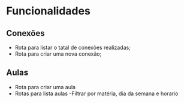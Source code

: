 # Funcionalidades

## Conexões

- Rota para listar o tatal  de conexões realizadas;
- Rota para criar uma nova conexão;

## Aulas

- Rota para criar uma aula
- Rotas para lista aulas
    -Filtrar por matéria, dia da semana e horario